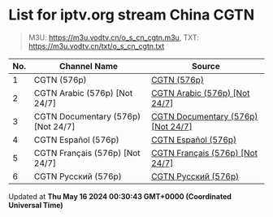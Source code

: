# List for **iptv.org stream China CGTN**

> M3U: <https://m3u.vodtv.cn/o_s_cn_cgtn.m3u>, TXT: <https://m3u.vodtv.cn/txt/o_s_cn_cgtn.txt>

| No.  | Channel Name | Source |
| --- | ------------ | --- |
| 1 | CGTN (576p) | [CGTN (576p)](http://223.110.245.149/ott.js.chinamobile.com/PLTV/3/224/3221225917/index.m3u8) |
| 2 | CGTN Arabic (576p) [Not 24/7] | [CGTN Arabic (576p) [Not 24/7]](https://news.cgtn.com/resource/live/arabic/cgtn-a.m3u8) |
| 3 | CGTN Documentary (576p) [Not 24/7] | [CGTN Documentary (576p) [Not 24/7]](https://news.cgtn.com/resource/live/document/cgtn-doc.m3u8) |
| 4 | CGTN Español (576p) | [CGTN Español (576p)](https://livees.cgtn.com/1000e/prog_index.m3u8) |
| 5 | CGTN Français (576p) [Not 24/7] | [CGTN Français (576p) [Not 24/7]](https://news.cgtn.com/resource/live/french/cgtn-f.m3u8) |
| 6 | CGTN Русский (576p) | [CGTN Русский (576p)](https://news.cgtn.com/resource/live/russian/cgtn-r.m3u8) |

Updated at **Thu May 16 2024 00:30:43 GMT+0000 (Coordinated Universal Time)**
